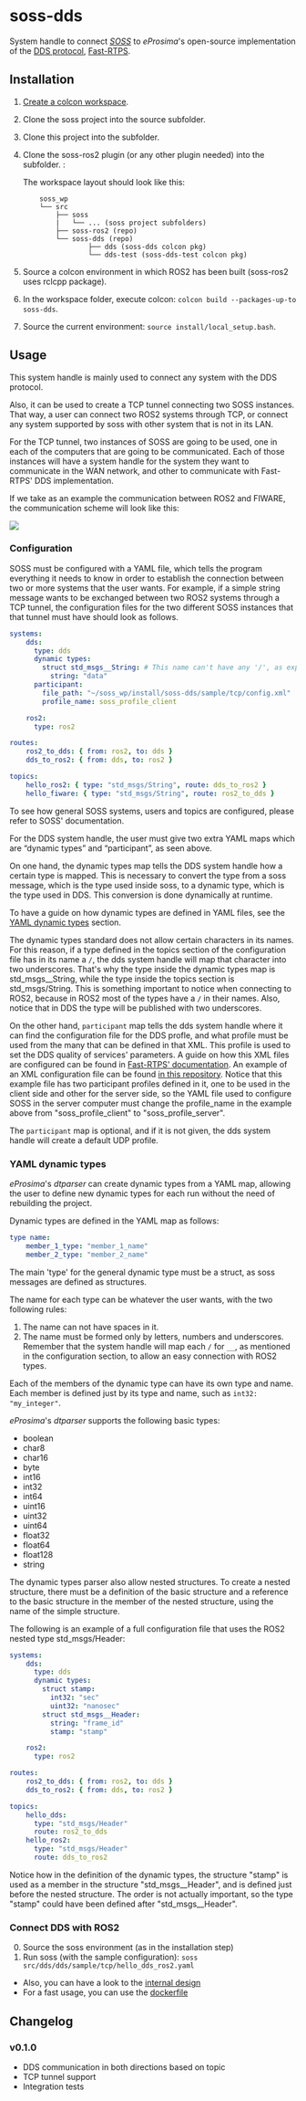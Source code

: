 # soss-dds

System handle to connect [*SOSS*][soss] to *eProsima*'s open-source implementation of the [DDS protocol][dds], [Fast-RTPS][fast].

## Installation

1. [Create a colcon workspace](https://index.ros.org/doc/ros2/Tutorials/Colcon-Tutorial/#create-a-workspace).
2. Clone the soss project into the source subfolder.
3. Clone this project into the subfolder.
4. Clone the soss-ros2 plugin (or any other plugin needed) into the subfolder. <!-- ToDo: Add link to soss-ros2 -->:

    The workspace layout should look like this:
    ```
        soss_wp
        └── src 
            ├── soss
            |   └── ... (soss project subfolders)
            ├── soss-ros2 (repo)
            └── soss-dds (repo)
                    ├── dds (soss-dds colcon pkg)
                    └── dds-test (soss-dds-test colcon pkg)
    ```

5. Source a colcon environment in which ROS2 has been built (soss-ros2 uses rclcpp package).
6. In the workspace folder, execute colcon: `colcon build --packages-up-to soss-dds`.
7. Source the current environment: `source install/local_setup.bash`.

## Usage

This system handle is mainly used to connect any system with the DDS protocol.

Also, it can be used to create a TCP tunnel connecting two SOSS instances. That way, a user can connect two ROS2 systems through TCP, or connect any system supported by soss with other system that is not in its LAN.

For the TCP tunnel, two instances of SOSS are going to be used, one in each of the computers that are going to be communicated. Each of those instances will have a system handle for the system they want to communicate in the WAN network, and other to communicate with Fast-RTPS' DDS implementation. 

If we take as an example the communication between ROS2 and FIWARE, the communication scheme will look like this:

![](dds/doc/images/ROS2_TCP_tunnel.png)

### Configuration

SOSS must be configured with a YAML file, which tells the program everything it needs to know in order to establish the connection between two or more systems that the user wants. 
For example, if a simple string message wants to be exchanged between two ROS2 systems through a TCP tunnel, the configuration files for the two different SOSS instances that that tunnel must have should look as follows.

```YAML
systems:
    dds:
      type: dds
      dynamic types:
        struct std_msgs__String: # This name can't have any '/', as explained later on this section.
          string: "data"
      participant:
        file_path: "~/soss_wp/install/soss-dds/sample/tcp/config.xml"
        profile_name: soss_profile_client

    ros2:
      type: ros2

routes:
    ros2_to_dds: { from: ros2, to: dds }
    dds_to_ros2: { from: dds, to: ros2 }

topics:
    hello_ros2: { type: "std_msgs/String", route: dds_to_ros2 }
    hello_fiware: { type: "std_msgs/String", route: ros2_to_dds }
```

To see how general SOSS systems, users and topics are configured, please refer to SOSS' documentation.

For the DDS system handle, the user must give two extra YAML maps which are “dynamic types” and “participant”, as seen above.

On one hand, the dynamic types map tells the DDS system handle how a certain type is mapped. This is necessary to convert the type from a soss message, which is the type used inside soss, to a dynamic type, which is the type used in DDS. This conversion is done dynamically at runtime.

To have a guide on how dynamic types are defined in YAML files, see the [YAML dynamic types](#yaml-dynamic-types) section.

The dynamic types standard does not allow certain characters in its names. For this reason, if a type defined in the topics section of the configuration file has in its name a `/`, the dds system handle will map that character into two underscores. That's why the type inside the dynamic types map is std_msgs__String, while the type inside the topics section is std_msgs/String. This is something important to notice when connecting to ROS2, because in ROS2 most of the types have a `/` in their names. Also, notice that in DDS the type will be published with two underscores.

On the other hand, `participant` map tells the dds system handle where it can find the configuration file for the DDS profle, and what profile must be used from the many that can be defined in that XML. This profile is used to set the DDS quality of services' parameters. A guide on how this XML files are configured can be found in [Fast-RTPS' documentation](https://fast-rtps.docs.eprosima.com/en/v1.7.2/xmlprofiles.html). An example of an XML configuration file can be found [in this repository](dds/sample/tcp/config.xml). Notice that this example file has two participant profiles defined in it, one to be used in the client side and other for the server side, so the YAML file used to configure SOSS in the server computer must change the profile_name in the example above from "soss_profile_client" to "soss_profile_server".

The `participant` map is optional, and if it is not given, the dds system handle will create a default UDP profile.

### YAML dynamic types

*eProsima*'s *dtparser* can create dynamic types from a YAML map, allowing the user to define new dynamic types for each run without the need of rebuilding the project.

Dynamic types are defined in the YAML map as follows:

```YAML
type name:
    member_1_type: "member_1_name"
    member_2_type: "member_2_name"
```

The main 'type' for the general dynamic type must be a struct, as soss messages are defined as structures. 

The name for each type can be whatever the user wants, with the two following rules:

1. The name can not have spaces in it.
1. The name must be formed only by letters, numbers and underscores. Remember that the system handle will map each `/` for `__`, as mentioned in the configuration section, to allow an easy connection with ROS2 types.

Each of the members of the dynamic type can have its own type and name. Each member is defined just by its type and name, such as `int32: "my_integer"`.

*eProsima*'s *dtparser* supports the following basic types:

- boolean
- char8
- char16
- byte
- int16
- int32
- int64
- uint16
- uint32
- uint64
- float32
- float64
- float128
- string

The dynamic types parser also allow nested structures. To create a nested structure, there must be a definition of the basic structure and a reference to the basic structure in the member of the nested structure, using the name of the simple structure. 

The following is an example of a full configuration file that uses the ROS2 nested type std_msgs/Header:

```YAML
systems:
    dds:
      type: dds
      dynamic types:
        struct stamp: 
          int32: "sec"
          uint32: "nanosec"
        struct std_msgs__Header:
          string: "frame_id"
          stamp: "stamp"

    ros2: 
      type: ros2

routes:
    ros2_to_dds: { from: ros2, to: dds }
    dds_to_ros2: { from: dds, to: ros2 }

topics:
    hello_dds:
      type: "std_msgs/Header"
      route: ros2_to_dds
    hello_ros2:
      type: "std_msgs/Header"
      route: dds_to_ros2
```

Notice how in the definition of the dynamic types, the structure "stamp" is used as a member in the structure "std_msgs__Header", and is defined just before the nested structure. The order is not actually important, so the type "stamp" could have been defined after "std_msgs__Header".

### Connect DDS with ROS2

0. Source the soss environment (as in the installation step)
1. Run soss (with the sample configuration): `soss src/dds/dds/sample/tcp/hello_dds_ros2.yaml`

- Also, you can have a look to the [internal design](dds/doc/design.md)
- For a fast usage, you can use the [dockerfile](Dockerfile)

## Changelog

### v0.1.0

- DDS communication in both directions based on topic
- TCP tunnel support
- Integration tests

 [fast]: https://github.com/eProsima/Fast-RTPS
 [soss]: https://github.com/osrf/soss
 [dds]: https://en.wikipedia.org/wiki/Data_Distribution_Service
 